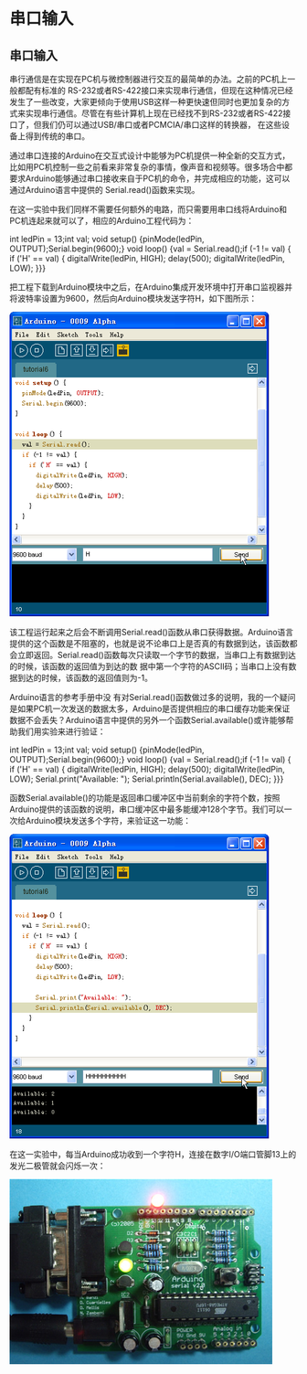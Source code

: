# 串口输入

## 串口输入

串行通信是在实现在PC机与微控制器进行交互的最简单的办法。之前的PC机上一般都配有标准的 RS-232或者RS-422接口来实现串行通信，但现在这种情况已经发生了一些改变，大家更倾向于使用USB这样一种更快速但同时也更加复杂的方式来实现串行通信。尽管在有些计算机上现在已经找不到RS-232或者RS-422接口了，但我们仍可以通过USB/串口或者PCMCIA/串口这样的转换器， 在这些设备上得到传统的串口。

通过串口连接的Arduino在交互式设计中能够为PC机提供一种全新的交互方式，比如用PC机控制一些之前看来非常复杂的事情，像声音和视频等。很多场合中都要求Arduino能够通过串口接收来自于PC机的命令，并完成相应的功能，这可以通过Arduino语言中提供的 Serial.read()函数来实现。

在这一实验中我们同样不需要任何额外的电路，而只需要用串口线将Arduino和PC机连起来就可以了，相应的Arduino工程代码为：

int ledPin = 13;int val; void setup() {pinMode(ledPin, OUTPUT);Serial.begin(9600);} void loop() {val = Serial.read();if (-1 != val) {    if ('H' == val) {      digitalWrite(ledPin, HIGH);      delay(500);      digitalWrite(ledPin, LOW);    }}}

把工程下载到Arduino模块中之后，在Arduino集成开发环境中打开串口监视器并将波特率设置为9600，然后向Arduino模块发送字符H，如下图所示：

![S1](assets/s1.png)

该工程运行起来之后会不断调用Serial.read()函数从串口获得数据。Arduino语言提供的这个函数是不阻塞的，也就是说不论串口上是否真的有数据到达，该函数都会立即返回。Serial.read()函数每次只读取一个字节的数据，当串口上有数据到达的时候，该函数的返回值为到达的数 据中第一个字符的ASCII码；当串口上没有数据到达的时候，该函数的返回值则为-1。

Arduino语言的参考手册中没 有对Serial.read()函数做过多的说明，我的一个疑问是如果PC机一次发送的数据太多，Arduino是否提供相应的串口缓存功能来保证数据不会丢失？Arduino语言中提供的另外一个函数Serial.available()或许能够帮助我们用实验来进行验证：

int ledPin = 13;int val; void setup() {pinMode(ledPin, OUTPUT);Serial.begin(9600);} void loop() {val = Serial.read();if (-1 != val) {    if ('H' == val) {      digitalWrite(ledPin, HIGH);      delay(500);      digitalWrite(ledPin, LOW); Serial.print("Available: ");      Serial.println(Serial.available(), DEC);    }}}

函数Serial.available()的功能是返回串口缓冲区中当前剩余的字符个数，按照Arduino提供的该函数的说明，串口缓冲区中最多能缓冲128个字节。我们可以一次给Arduino模块发送多个字符，来验证这一功能：

![S2](assets/s2.png)

在这一实验中，每当Arduino成功收到一个字符H，连接在数字I/O端口管脚13上的发光二极管就会闪烁一次：

![S3](assets/s3.jpeg)